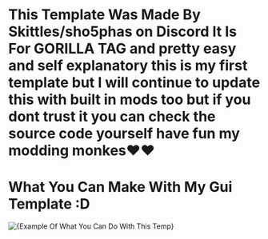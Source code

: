 # This Template Was Made By Skittles/sho5phas on Discord It Is For GORILLA TAG and pretty easy and self explanatory this is my first template but I will continue to update this with built in mods too but if you dont trust it you can check the source code yourself have fun my modding monkes❤️❤️

# What You Can Make With My Gui Template :D
![{Example Of What You Can Do With This Temp}](https://github.com/user-attachments/assets/cb2bdb58-caaa-497c-b862-f50d7709ccc8)
